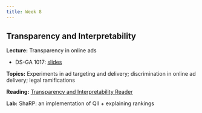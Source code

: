 ```yaml
---
title: Week 8
---
```


## Transparency and Interpretability

**Lecture:** Transparency in online ads

* DS-GA 1017: [slides](../../../assets/8_Transparency_Ads_1017.pdf)
<!-- * DS-UA 202: [slides](../../../assets/12_transparency_ads_202_2023.pdf) -->

**Topics:** Experiments in ad targeting and delivery; discrimination in online ad delivery; legal ramifications

**Reading:** [Transparency and Interpretability Reader](../../../assets/transparency_reader_2024.pdf) 

**Lab:** ShaRP: an implementation of QII + explaining rankings

<!-- * DS-UA 202: [LIME](https://colab.research.google.com/drive/1Kt8yxmTZL9W68UUiMI2uxlPgcYm7w6fi?usp=share_link) -->
<!-- * DS-GA 1017: [LIME](https://colab.research.google.com/drive/1ZKYwgrsRvOlel-5XVELfHlh6VARXcn0i?usp=sharing) -->
